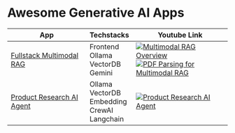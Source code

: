 # Awesome Generative AI Apps


|App       | Techstacks                                  | Youtube Link                        |
|----------|---------------------------------------------|-------------------------------------|
| [Fullstack Multimodal RAG](./code/fullstack-multimodal-rag/) | Frontend<br>Ollama<br>VectorDB<br>Gemini | [![Multimodal RAG Overview](https://img.shields.io/badge/Multimodal%20RAG%20Overview-FF0000?logo=youtube&logoColor=white&style=for-the-badge)](https://www.youtube.com/watch?v=kcn6uI87nGc&list=PL0x86ZW374m3uIp_WWOg-jjf-EyXr5KEn)<br>[![PDF Parsing for Multimodal RAG](https://img.shields.io/badge/PDF%20Parsing-FF0000?logo=youtube&logoColor=white&style=for-the-badge)](https://www.youtube.com/watch?v=LIus-y2bJH4&list=PL0x86ZW374m3uIp_WWOg-jjf-EyXr5KEn)<br> |
| [Product Research AI Agent](./code/product-research-ai-agent/) | Ollama<br>VectorDB<br>Embedding<br>CrewAI<br>Langchain | [![Product Research AI Agent](https://img.shields.io/badge/Product%20Research%20AI%20Agent-FF0000?logo=youtube&logoColor=white&style=for-the-badge)](https://www.youtube.com/watch?v=uhWXMrpS8Gg&list=PL0x86ZW374m3yeuDQ0iJ7KWRoYo1RqhvF)|